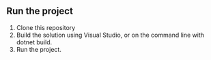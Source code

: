 ## Run the project
1. Clone this repository
2. Build the solution using Visual Studio, or on the command line with dotnet build.
3. Run the project.